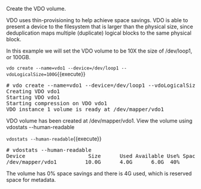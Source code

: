 Create the VDO volume.  

VDO uses thin-provisioning to help achieve space 
savings. VDO is able to present a device to the
filesystem that is larger than the physical size, since 
deduplication maps multiple (duplicate) logical blocks
to the same physical block.

In this example we will set the VDO volume to be
10X the size of /dev/loop1, or 100GB.


`vdo create --name=vdo1 --device=/dev/loop1 --vdoLogicalSize=100G`{{execute}}

<pre class="file">
# vdo create --name=vdo1 --device=/dev/loop1 --vdoLogicalSize=100G
Creating VDO vdo1
Starting VDO vdo1
Starting compression on VDO vdo1
VDO instance 1 volume is ready at /dev/mapper/vdo1
</pre>

VDO volume has been created at /dev/mapper/vdo1. View the volume
using vdostats --human-readable
  

`vdostats --human-readable`{{execute}}

<pre class=”file”>
# vdostats --human-readable
Device                    Size      Used Available Use% Space saving%
/dev/mapper/vdo1         10.0G      4.0G      6.0G  40%            0%
</pre>

The volume has 0% space savings and there is 4G used, which is
reserved space for metadata.  
